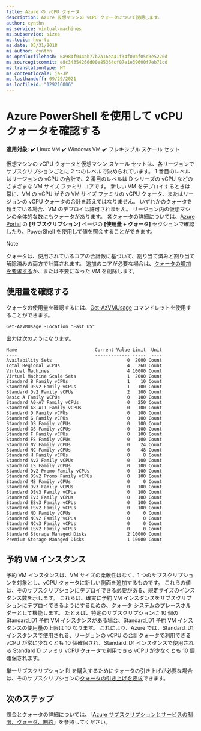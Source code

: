 ```yaml
---
title: Azure の vCPU クォータ
description: Azure 仮想マシンの vCPU クォータについて説明します。
author: cynthn
ms.service: virtual-machines
ms.subservice: sizes
ms.topic: how-to
ms.date: 05/31/2018
ms.author: cynthn
ms.openlocfilehash: 6a984f044bb77b2a16ea41f34f00bf05d3e5220d
ms.sourcegitcommit: e8c34354266d00e85364cf07e1e39600f7eb71cd
ms.translationtype: HT
ms.contentlocale: ja-JP
ms.lasthandoff: 09/29/2021
ms.locfileid: "129216006"
---
```

# <a name="check-vcpu-quotas-using-azure-powershell"></a>Azure PowerShell を使用して vCPU クォータを確認する

**適用対象:** :heavy_check_mark: Linux VM :heavy_check_mark: Windows VM :heavy_check_mark: フレキシブル スケール セット 

仮想マシンの vCPU クォータと仮想マシン スケール セットは、各リージョンでサブスクリプションごとに 2 つのレベルで決められています。 1 番目のレベルはリージョンの vCPU の合計で、2 番目のレベルは D シリーズの vCPU などのさまざまな VM サイズ ファミリ コアです。 新しい VM をデプロイするときは常に、VM の vCPU がその VM サイズ ファミリの vCPU クォータ、またはリージョンの vCPU クォータの合計を超えてはなりません。 いずれかのクォータを超えている場合、VM のデプロイは許可されません。 リージョン内の仮想マシンの全体的な数にもクォータがあります。 各クォータの詳細については、[Azure Portal](https://portal.azure.com) の **[サブスクリプション]** ページの **[使用量 + クォータ]** セクションで確認したり、PowerShell を使用して値を照会することができます。

> [!NOTE]
> クォータは、使用されているコアの合計数に基づいて、割り当て済みと割り当て解除済みの両方で計算されます。 追加のコアが必要な場合は、[クォータの増加を要求する](../../azure-portal/supportability/regional-quota-requests.md)か、または不要になった VM を削除します。 
 
## <a name="check-usage"></a>使用量を確認する

クォータの使用量を確認するには、[Get-AzVMUsage](/powershell/module/az.compute/get-azvmusage) コマンドレットを使用することができます。

```azurepowershell-interactive
Get-AzVMUsage -Location "East US"
```

出力は次のようになります。

```
Name                             Current Value Limit  Unit
----                             ------------- -----  ----
Availability Sets                            0  2000 Count
Total Regional vCPUs                         4   260 Count
Virtual Machines                             4 10000 Count
Virtual Machine Scale Sets                   1  2000 Count
Standard B Family vCPUs                      1    10 Count
Standard DSv2 Family vCPUs                   1   100 Count
Standard Dv2 Family vCPUs                    2   100 Count
Basic A Family vCPUs                         0   100 Count
Standard A0-A7 Family vCPUs                  0   250 Count
Standard A8-A11 Family vCPUs                 0   100 Count
Standard D Family vCPUs                      0   100 Count
Standard G Family vCPUs                      0   100 Count
Standard DS Family vCPUs                     0   100 Count
Standard GS Family vCPUs                     0   100 Count
Standard F Family vCPUs                      0   100 Count
Standard FS Family vCPUs                     0   100 Count
Standard NV Family vCPUs                     0    24 Count
Standard NC Family vCPUs                     0    48 Count
Standard H Family vCPUs                      0     8 Count
Standard Av2 Family vCPUs                    0   100 Count
Standard LS Family vCPUs                     0   100 Count
Standard Dv2 Promo Family vCPUs              0   100 Count
Standard DSv2 Promo Family vCPUs             0   100 Count
Standard MS Family vCPUs                     0     0 Count
Standard Dv3 Family vCPUs                    0   100 Count
Standard DSv3 Family vCPUs                   0   100 Count
Standard Ev3 Family vCPUs                    0   100 Count
Standard ESv3 Family vCPUs                   0   100 Count
Standard FSv2 Family vCPUs                   0   100 Count
Standard ND Family vCPUs                     0     0 Count
Standard NCv2 Family vCPUs                   0     0 Count
Standard NCv3 Family vCPUs                   0     0 Count
Standard LSv2 Family vCPUs                   0     0 Count
Standard Storage Managed Disks               2 10000 Count
Premium Storage Managed Disks                1 10000 Count
```


## <a name="reserved-vm-instances"></a>予約 VM インスタンス
予約 VM インスタンスは、VM サイズの柔軟性はなく、1 つのサブスクリプションを対象とし、vCPU クォータに新しい側面を追加するものです。 これらの値は、そのサブスクリプションにデプロイできる必要がある、規定サイズのインスタンス数を示します。 これらは、確実に予約 VM インスタンスをサブスクリプションにデプロイできるようにするための、クォータ システムのプレースホルダーとして機能します。 たとえば、特定のサブスクリプションに 10 個の Standard_D1 予約 VM インスタンスがある場合、Standard_D1 予約 VM インスタンスの使用量の上限は 10 なります。 これにより、Azure では、Standard_D1 インスタンスで使用される、リージョンの vCPU の合計クォータで利用できる vCPU が常に少なくとも 10 個確保され、Standard_D1 インスタンスで使用される Standard D ファミリ vCPU クォータで利用できる vCPU が少なくとも 10 個確保されます。

単一サブスクリプション RI を購入するためにクォータの引き上げが必要な場合は、そのサブスクリプションの[クォータの引き上げを要求](../../azure-portal/supportability/regional-quota-requests.md)できます。

## <a name="next-steps"></a>次のステップ

課金とクォータの詳細については、「[Azure サブスクリプションとサービスの制限、クォータ、制約](../../azure-resource-manager/management/azure-subscription-service-limits.md?toc=/azure/billing/TOC.json)」を参照してください。